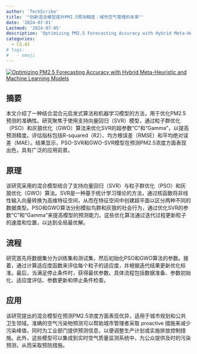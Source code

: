 ```yaml
---
author: 'TechScribe'
title: '"创新混合模型提升PM2.5预测精度：城市空气管理的未来"'
date: '2024-07-01'
Lastmod: '2024-07-05'
description: 'Optimizing PM2.5 Forecasting Accuracy with Hybrid Meta-Heuristic and Machine Learning Models'
categories:
  - CS.AI
# tags:
#   - emoji
---
```


[![Optimizing PM2.5 Forecasting Accuracy with Hybrid Meta-Heuristic and Machine Learning Models](https://arxiv-research-1301205113.cos.ap-guangzhou.myqcloud.com/images/2407.01647v1.pdf_0.jpg)](https://arxiv.org/abs/2407.01647v1)

## 摘要

本文介绍了一种结合混合元启发式算法和机器学习模型的方法，用于优化PM2.5预测的准确性。研究聚焦于使用支持向量回归（SVR）模型，通过粒子群优化（PSO）和灰狼优化（GWO）算法来优化SVR的超参数“C”和“Gamma”，以提高预测精度。评估指标包括R-squared（R2）、均方根误差（RMSE）和平均绝对误差（MAE）。结果显示，PSO-SVR和GWO-SVR模型在预测PM2.5浓度方面表现出色，具有广泛的应用前景。<!--more-->

## 原理

该研究采用的混合模型结合了支持向量回归（SVR）与粒子群优化（PSO）和灰狼优化（GWO）算法。SVR是一种基于统计学习理论的方法，通过核函数将非线性输入向量转换为高维特征空间，从而在特征空间中创建超平面以区分两种不同的数据类型。PSO和GWO算法分别模拟鸟群和灰狼的社会行为，通过优化SVR的参数“C”和“Gamma”来提高模型的预测能力。这些优化算法通过迭代过程更新粒子的速度和位置，以达到全局最优解。

## 流程

研究首先将数据集分为训练集和测试集，然后初始化PSO和GWO算法的参数。接着，通过计算适应度函数来评估每个粒子的适应度，并根据迭代结果更新优化标准。最后，当满足停止条件时，获得最优参数。具体流程包括数据准备、参数初始化、适应度评估、参数更新和停止条件检查。

## 应用

该研究提出的混合模型在预测PM2.5浓度方面表现优异，适用于城市规划和公共卫生领域。准确的空气污染物预测可以帮助城市管理者采取 proactive 措施来减少污染峰值，同时为工业部门提供预测信息，以便调整生产计划或实施排放控制措施。此外，这些模型可以集成到实时空气质量监测系统中，为公众提供及时的污染预测，从而采取预防措施。